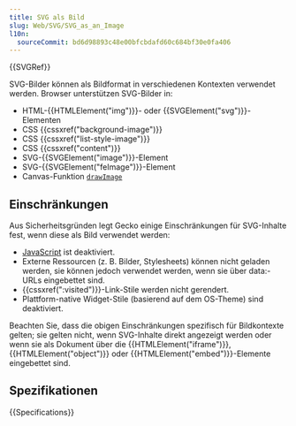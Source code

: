 ```yaml
---
title: SVG als Bild
slug: Web/SVG/SVG_as_an_Image
l10n:
  sourceCommit: bd6d98893c48e00bfcbdafd60c684bf30e0fa406
---
```


{{SVGRef}}

SVG-Bilder können als Bildformat in verschiedenen Kontexten verwendet werden. Browser unterstützen SVG-Bilder in:

- HTML-{{HTMLElement("img")}}- oder {{SVGElement("svg")}}-Elementen
- CSS {{cssxref("background-image")}}
- CSS {{cssxref("list-style-image")}}
- CSS {{cssxref("content")}}
- SVG-{{SVGElement("image")}}-Element
- SVG-{{SVGElement("feImage")}}-Element
- Canvas-Funktion [`drawImage`](/de/docs/Web/API/Canvas_API/Tutorial/Using_images#drawing_images)

## Einschränkungen

Aus Sicherheitsgründen legt Gecko einige Einschränkungen für SVG-Inhalte fest, wenn diese als Bild verwendet werden:

- [JavaScript](/de/docs/Web/JavaScript) ist deaktiviert.
- Externe Ressourcen (z. B. Bilder, Stylesheets) können nicht geladen werden, sie können jedoch verwendet werden, wenn sie über data:-URLs eingebettet sind.
- {{cssxref(":visited")}}-Link-Stile werden nicht gerendert.
- Plattform-native Widget-Stile (basierend auf dem OS-Theme) sind deaktiviert.

Beachten Sie, dass die obigen Einschränkungen spezifisch für Bildkontexte gelten; sie gelten nicht, wenn SVG-Inhalte direkt angezeigt werden oder wenn sie als Dokument über die {{HTMLElement("iframe")}}, {{HTMLElement("object")}} oder {{HTMLElement("embed")}}-Elemente eingebettet sind.

## Spezifikationen

{{Specifications}}
